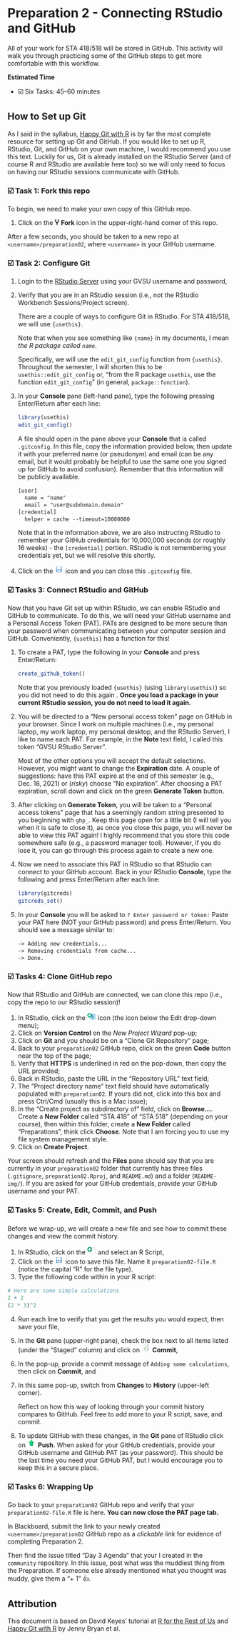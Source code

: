 Preparation 2 - Connecting RStudio and GitHub
================

All of your work for STA 418/518 will be stored in GitHub. This activity
will walk you through practicing some of the GitHub steps to get more
comfortable with this workflow.

**Estimated Time**

-   ☑️ Six Tasks: 45–60 minutes

## How to Set up Git

As I said in the syllabus, [Happy Git with R](http://happygitwithr.com/)
is by far the most complete resource for setting up Git and GitHub. If
you would like to set up R, RStudio, Git, and GitHub on your own
machine, I would recommend you use this text. Luckily for us, Git is
already installed on the RStudio Server (and of course R and RStudio are
available here too) so we will only need to focus on having our RStudio
sessions communicate with GitHub.

### ☑️ Task 1: Fork this repo

To begin, we need to make your own copy of this GitHub repo.

1.  Click on the ![fork icon](README-img/fork.png) **Fork** icon in the
    upper-right-hand corner of this repo.

After a few seconds, you should be taken to a new repo at
`<username>/preparation02`, where `<username>` is your GitHub username.

### ☑️ Task 2: Configure Git

1.  Login to the [RStudio Server](https://rstudio.gvsu.edu/) using your
    GVSU username and password,

2.  Verify that you are in an RStudio session (i.e., not the RStudio
    Workbench Sessions/Project screen).

    There are a couple of ways to configure Git in RStudio. For STA
    418/518, we will use `{usethis}`.

    Note that when you see something like `{name}` in my documents, I
    mean *the R package called `name`*.

    Specifically, we will use the `edit_git_config` function from
    `{usethis}`. Throughout the semester, I will shorten this to be
    `usethis::edit_git_config` or, “from the R package `usethis`, use
    the function `edit_git_config`” (in general, `package::function`).

3.  In your **Console** pane (left-hand pane), type the following
    pressing Enter/Return after each line:

    ``` r
    library(usethis)
    edit_git_config()
    ```

    A file should open in the pane above your **Console** that is called
    `.gitconfig`. In this file, copy the information provided below,
    then update it with your preferred name (or pseudonym) and email
    (can be any email, but it would probably be helpful to use the same
    one you signed up for GitHub to avoid confusion). Remember that this
    information will be publicly available.

        [user]
          name = "name"
          email = "user@subdomain.domain"
        [credential]
          helper = cache --timeout=10000000

    Note that in the information above, we are also instructing RStudio
    to remember your GitHub credentials for 10,000,000 seconds (or
    roughly 16 weeks) - the `[credential]` portion. RStudio is not
    remembering your credentials yet, but we will resolve this shortly.

4.  Click on the
    <img src="README-img/save-icon.png" alt="save" width = "20"/> icon
    and you can close this `.gitconfig` file.

### ☑️ Tasks 3: Connect RStudio and GitHub

Now that you have Git set up within RStudio, we can enable RStudio and
GitHub to communicate. To do this, we will need your GitHub username and
a Personal Access Token (PAT). PATs are designed to be more secure than
your password when communicating between your computer session and
GitHub. Conveniently, `{usethis}` has a function for this!

1.  To create a PAT, type the following in your **Console** and press
    Enter/Return:

    ``` r
    create_github_token()
    ```

    Note that you previously loaded `{usethis}` (using
    `library(usethis)`) so you did not need to do this again . **Once
    you load a package in your current RStudio session, you do not need
    to load it again.**

2.  You will be directed to a “New personal access token” page on GitHub
    in your browser. Since I work on multiple machines (i.e., my
    personal laptop, my work laptop, my personal desktop, and the
    RStudio Server), I like to name each PAT. For example, in the
    **Note** text field, I called this token “GVSU RStudio Server”.

    Most of the other options you will accept the default selections.
    However, you might want to change the **Expiration** date. A couple
    of suggestions: have this PAT expire at the end of this semester
    (e.g., Dec. 18, 2021) or (*risky*) choose “No expiration”. After
    choosing a PAT expiration, scroll down and click on the green
    **Generate Token** button.

3.  After clicking on **Generate Token**, you will be taken to a
    “Personal access tokens” page that has a seemingly random string
    presented to you beginning with `ghp_`. Keep this page open for a
    little bit (I will tell you when it is safe to close it), as once
    you close this page, you will never be able to view this PAT again!
    I highly recommend that you store this code somewhere safe (e.g., a
    password manager tool). However, if you do lose it, you can go
    through this process again to create a new one.

4.  Now we need to associate this PAT in RStudio so that RStudio can
    connect to your GitHub account. Back in your RStudio **Console**,
    type the following and press Enter/Return after each line:

    ``` r
    library(gitcreds)
    gitcreds_set()
    ```

5.  In your **Console** you will be asked to
    `? Enter password or token:` Paste your PAT here (NOT your GitHub
    password) and press Enter/Return. You should see a message similar
    to:

        -> Adding new credentials...
        -> Removing credentials from cache...
        -> Done.

### ☑️ Tasks 4: Clone GitHub repo

Now that RStudio and GitHub are connected, we can clone this repo (i.e.,
copy the repo to our RStudio session)!

1.  In RStudio, click on the
    <img src="README-img/rproj-icon.png" alt="RStudio Project" width = "20"/>
    icon (the icon below the Edit drop-down menu);
2.  Click on **Version Control** on the *New Project Wizard* pop-up;
3.  Click on **Git** and you should be on a “Clone Git Repository” page;
4.  Back to your `preparation02` GitHub repo, click on the green
    **Code** button near the top of the page;
5.  Verify that **HTTPS** is underlined in red on the pop-down, then
    copy the URL provided;
6.  Back in RStudio, paste the URL in the “Repository URL” text field;
7.  The “Project directory name” text field should have automatically
    populated with `preparation02`. If yours did not, click into this
    box and press Ctrl/Cmd (usually this is a Mac issue);
8.  In the “Create project as subdirectory of” field, click on
    **Browse…**. Create a **New Folder** called “STA 418” of “STA 518”
    (depending on your course), then within this folder, create a **New
    Folder** called “Preparations”, think click **Choose**. Note that I
    am forcing you to use my file system management style.
9.  Click on **Create Project**.

Your screen should refresh and the **Files** pane should say that you
are currently in your `preparation02` folder that currently has three
files (`.gitignore`, `preparation02.Rproj`, and `README.md`) and a
folder (`README-img/`). If you are asked for your GitHub credentials,
provide your GitHub username and your PAT.

### ☑️ Tasks 5: Create, Edit, Commit, and Push

Before we wrap-up, we will create a new file and see how to commit these
changes and view the commit history.

1.  In RStudio, click on the
    <img src="README-img/new-file-icon.png" alt="new file" width = "20"/>
    and select an R Script,
2.  Click on the
    <img src="README-img/save-icon.png" alt="save" width = "20"/> icon
    to save this file. Name it `preparation02-file.R` (notice the
    capital “R” for the file type).
3.  Type the following code within in your R script:

``` r
# Here are some simple calculations
2 + 2
(2 * 3)^2
```

4.  Run each line to verify that you get the results you would expect,
    then save your file,

5.  In the **Git** pane (upper-right pane), check the box next to all
    items listed (under the “Staged” column) and click on
    <img src="README-img/commit-icon.png" alt="commit" width = "20"/>
    **Commit**,

6.  In the pop-up, provide a commit message of
    `Adding some calculations`, then click on **Commit**, and

7.  In this same pop-up, switch from **Changes** to **History**
    (upper-left corner).

    Reflect on how this way of looking through your commit history
    compares to GitHub. Feel free to add more to your R script, save,
    and commit.

8.  To update GitHub with these changes, in the **Git** pane of RStudio
    click on
    <img src="README-img/push-icon.png" alt="push" width = "20"/>
    **Push**. When asked for your GitHub credentials, provide your
    GitHub username and GitHub PAT (as your password). This should be
    the last time you need your GitHub PAT, but I would encourage you to
    keep this in a secure place.

### ☑️ Tasks 6: Wrapping Up

Go back to your `preparation02` GitHub repo and verify that your
`preparation02-file.R` file is here. **You can now close the PAT page
tab.**

In Blackboard, submit the link to your newly created
`<username>/preparation02` GitHub repo as a *clickable link* for
evidence of completing Preparation 2.

Then find the issue titled “Day 3 Agenda” that your I created in the
`community` repository. In this issue, post what was the muddiest thing
from the Preparation. If someone else already mentioned what you thought
was muddy, give them a “+ 1” 👍.

## Attribution

This document is based on David Keyes’ tutorial at [R for the Rest of
Us](https://rfortherestofus.com/2021/02/how-to-use-git-github-with-r/)
and [Happy Git with R](http://happygitwithr.com/) by Jenny Bryan et al.
